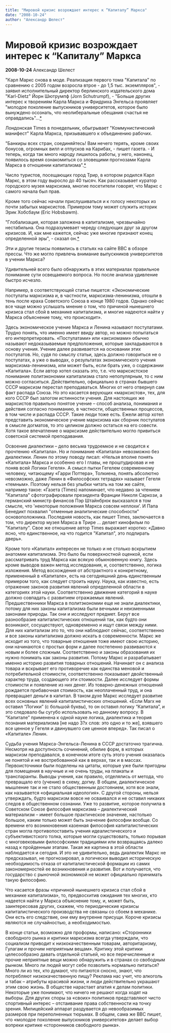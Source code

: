 ```yaml
---
title: "Мировой кризис возрождает интерес к “Капиталу” Маркса"
date: "2008-10-24"
author: "Александр Шелест"
---
```


# Мировой кризис возрождает интерес к “Капиталу” Маркса

**2008-10-24** Александр Шелест

"Карл Маркс снова в моде. Реализация первого тома "Капитала" по сравнению с 2005 годом возросла втрое - до 1,5 тыс. экземпляров", - заявил исполнительный директор берлинского издательского дома "Karl-Dietz" Йорн Шютрумпф (Jorn Schutrumpf), - "Больше других интерес к творениям Карла Маркса и Фридриха Энгельса проявляет "молодое поколение выпускников университетов, которое было вынуждено осознать, что неолиберальные обещания счастья не оправдались"...[*](http://news.bbc.co.uk/hi/russian/uk/newsid_7679000/7679170.stm)

Лондонская Times в понедельник, обыгрывает "Коммунистический манифест" Карла Маркса, призывавшего к объединению рабочих.

"Банкиры всех стран, соединяйтесь! Вам нечего терять, кроме своих бонусов, огромных вилл и отпусков на Карибах, - пишет газета. - И теперь, когда так много народу лишилось работы, у него, наконец, появилось время ознакомиться со зловещими прогнозами Карла Маркса в отношении капитализма".[*](http://news.bbc.co.uk/hi/russian/uk/newsid_7679000/7679170.stm)

Число туристов, посещающих город Трир, в котором родился Карл Маркс, в этом году выросло до 40 тысяч. Как рассказывает куратор городского музея марксизма, многие посетители говорят, что Маркс с самого начала был прав.

Кроме того сейчас начали прислушиваться и к голосу некоторых из почти забытых марксистов. Примером тому может служить историк Эрик Хобсбаум (Eric Hobsbawm).

"Глобализация, которая заложена в капитализме, чрезвычайно нестабильна. Она подразумевает череду следующих друг за другом кризисов. И, как мне кажется, сейчас уже многие признают конец определенной эры", - сказал он.[*](http://news.bbc.co.uk/hi/russian/life/newsid_7680000/7680151.stm)

Эти и другие тезисы появились в статьях на сайте BBC в обзоре прессы. Что же могло привлечь внимание выпускников университетов в учении Маркса?

Удивительней всего было обнаружить в этих материалах правильное понимание сути освещаемого вопроса. Но после анализа удивление быстро исчезло.

Например, в соответствующей статье пишется: «Экономические постулаты марксизма и, в частности, марксизма-ленинизма, отошли в тень после краха Советского Союза в конце 1980 годов. Однако сейчас все чаще можно услышать мнение о том, что причиной нынешнего кризиса стал сбой в механике капитализма, и многие надеются найти у Маркса объяснение тому, что происходит».

Здесь экономическое учение Маркса и Ленина называют постулатами. Трудно понять, что именно имеет ввиду автор, но можно попытаться его интерпретировать. «Постулатами» или «аксиомами» обычно называют недоказываемые предположения, которые закладываются в основу учения. Учение далее развивается на основании этих постулатов. Но, судя по смыслу статьи, здесь должно говориться не о постулатах, а уже о выводах, о результатах экономического учения марксизма-ленинизма, или может быть, если брать уже, о содержании «Капитала». Если автор хотел сказать это, т.е. что марксистское понимание политэкономии капитализма стало непопулярным, то с ним можно согласиться. Действительно, официально в странах бывшего СССР марксизм перестал преподаваться. Многих от него отвернул сам факт распада Союза. Но это касается верующих «марксистов», тех, для кого СССР был залогом истинности учения. Для настоящих же марксистов правильно понятое учение – способ анализа, понимания и действия согласно пониманию, в частности, общественных процессов, в том числе и распада СССР. Такие люди тоже есть. Ежели автор хотел представить экономическое учение марксизма как сборник постулатов в смысле догматов, то это целиком должно остаться на его совести. Хотя такое впечатление о марксизме действительно могло привиться советской системой преподавания.

Освоение диалектики – дело весьма трудоемкое и не сводится к прочтению «Капитала». Но и понимание «Капитала» невозможно без диалектики. Ленин по этому поводу писал: «Нельзя вполне понять «Капитала» Маркса и особенно его I главы, не проштудировав и не поняв всей Логики Гегеля». А смысл пытки Гегелем современному человеку, читающему «Гарри Поттера», Толкиена, понять абсолютно невозможно, даже Ленин в «Философских тетрадях» называет Гегеля «темным». Поэтому нельзя без улыбки читать на том же сайте, например такое: «Газета (Times) напоминает, что недавно за чтением "Капитала" сфотографировали президента Франции Николя Саркози, а германский министр финансов Пэр Штайнбрюк высказался в том смысле, что 'некоторые положения Маркса совсем неплохи'. И Папа Бенедикт похвалил "отменные аналитические способности" основоположника. Последняя новость, как пишет Times, заключается в том, что директор музея Маркса в Трире ... делает кинофильм по "Капиталу". Свое же отношение автор Times выражает коротко: «Давно ясно, что единственное, на что годится "Капитал", это подпирать дверь».

Кроме того «Капитал» интересен не только и не столько вскрытием анатомии капитализма. Это было бы поверхностной оценкой, если рассматривать труд Маркса как всякую обыкновенную книгу. Здесь кроме выводов важен метод исследования, и, соответственно, логика изложения. Метод восхождения от абстрактного к конкретному, примененный в «Капитале», есть на сегодняшний день единственным примером того, как следует строить науку. Наука, как известно, есть отражение законов развития явлений определенной области в категориях этой науки. Соответственно движение категорий в науке должно совпадать с развитием отражаемых явлений. Предшественники Маркса в политэкономии еще не знали диалектики, потому для них законы капитализма были вечными и неизменными законами природы. Так они и исследуют предмет. Берут все разнообразие капиталистических отношений так, как будто они возникают, сосуществуют, одновременно и ищут связи между ними. Для них капитализм это то, что они наблюдают сейчас, соответственно и все законы капитализма должно искать в современности. Маркс же исходит из того, что товарные отношения тоже имеют свою историю, они начинаются с простых форм и далее постепенно развиваются к новым и более сложным. Соответственно и законы образования их нужно понимать как законы развития. Потому Маркс и разрабатывает именно историю развития товарных отношений. Начинает он с анализа товара и вскрывает его противоречие как единства меновой и потребительной стоимости, соответственно показывает двойственный характер труда, создающего эти стоимости. Далее исследует формы стоимости и появление из них денег. Из товарно-денежных отношений рождается прибавочная стоимость, как неоплаченный труд, и она превращает деньги в капитал. В таком духе Маркс исследует развитие всех основных явлений капиталистических отношений. «Если Marx не оставил “Логики” (с большой буквы), то он оставил логику “Капитала”, и это следовало бы сугубо использовать но данному вопросу. В “Капитале” применена к одной науке логика, диалектика и теория познания материализма [не надо 3?х слов: это одно и то же], взявшего все ценное у Гегеля и двинувшего сие ценное вперед». Так писал о «Капитале» Ленин.

Судьба учения Маркса-Энгельса-Ленина в СССР достаточно трагична. Несмотря на доступность сочинений, обилие форм, в которых марксизм преподавался, в конечном итоге суть этого учения оказалась не понятой и не востребованной как в верхах, так и в массах. Первоисточники были поделены на цитаты, которые уже были пригодны для помещения в научные и не очень труды, на плакаты и транспаранты. Выводы учения, как правило, отделялись от метода, что превращало его (учение) в схему, догму. В общем, диалектическое мышление так и не стало общественным достоянием, хотя все знали, как называется «официальная идеология». С другой стороны, нельзя утверждать, будто марксизм вовсе не осваивался и не оставил никаких следов в общественном сознании. Уже то развитие, которое получила в Советском Союзе философия марксизма – диалектический материализм – имеет большое практическое значение, настолько большое, каким только может быть значение философии вообще. Со времени его возникновения казенная философия капиталистических стран могла противопоставить учения идеалистического и субъективистского толка, которые могли существовать, только порывая с многовековыми философскими традициями или возвращаясь далеко назад к пройденным этапам. Такая же картина в этой области наблюдается и сегодня. И это не удивительно, ведь диалектик Маркс не предсказывал, не прогнозировал, а логически выводил историческую необходимость отказа от капиталистической формации из самих закономерностей ее возникновения и развития. Вот и получается, что государство с рыночной экономикой не может официально принимать такую философию.

Что касается фразы «причиной нынешнего кризиса стал сбой в механике капитализма», то, предвосхитив ожидания тех многих, кто надеется найти у Маркса объяснение тому, и, может быть, заинтересовав других, скажем, что периодические кризисы капиталистического производства не связаны со сбоем в механике. Они есть его следствие, они ему внутренне присущи. Короче кризисы являются не случайностью, а необходимостью.

В конце статьи, возможно для проформы, написано: «Сторонники свободного рынка и критики марксизма всегда утверждали, что социализм приводит к низкокачественным товарам, авторитаризму, Гулагам и прочим неприятным вещам». Критику этой критики целесообразно давать отдельной статьей, но все перечисленные и прочие неприятные вещи можно обнаружить и в странах со свободным рынком. Много ли людей могут себе позволить нормально питаться? Много ли из тех, кто думают, что питаются сносно, знают, что потребляют низкокачественную пищу? Реклама нас учит, что алкоголь и табак – атрибуты красивой жизни, и люди действительно украшают этим свою жизнь. В обществе нарастает апатия к делам политики. Некоторые уже понимают, что ничего не решают когда ходят на выборы. Для других споры за «своих» политиков представляют чисто спортивный интерес – отстаивание права собственности на точку зрения. Милицейский аппарат раздувается до невообразимых размеров при переполненных тюрьмах. В общем, сама же BBC пишет, что «молодое поколение выпускников университетов» делает выбор вопреки критике «сторонников свободного рынка».